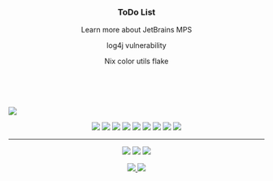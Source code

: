   <h3 align="center">
    ToDo List
  </h3>
<p align="center">
    Learn more about JetBrains MPS
</p>

<p align="center">
  log4j vulnerability
</p>



<p align="center">
  Nix color utils flake
</p>

<br>

<br>

<br>

<br>

<img src="https://github-readme-activity-graph.vercel.app/graph?username=orhnk&theme=github">

<p align="center">
<!-- Loved Tech -->
  <img src="https://img.shields.io/badge/Rust-000000?style=for-the-badge&logo=rust&logoColor=white">
  <img src="https://img.shields.io/badge/GIT-E44C30?style=for-the-badge&logo=git&logoColor=white">
  <img src="https://img.shields.io/badge/Emacs-%237F5AB6.svg?&style=for-the-badge&logo=gnu-emacs&logoColor=white">
  <img src="https://img.shields.io/badge/C-00599C?style=for-the-badge&logo=c&logoColor=white">
  <img src="https://img.shields.io/badge/C%2B%2B-00599C?style=for-the-badge&logo=c%2B%2B&logoColor=white">
  <img src="https://img.shields.io/badge/Python-3776AB?style=for-the-badge&logo=python&logoColor=white">
  <img src="https://img.shields.io/badge/Arch_Linux-1793D1?style=for-the-badge&logo=arch-linux&logoColor=white">
  <img src="https://img.shields.io/badge/Arduino-00979D?style=for-the-badge&logo=Arduino&logoColor=white">
  <img src="https://img.shields.io/badge/NeoVim-%2357A143.svg?&style=for-the-badge&logo=neovim&logoColor=white">
</p>

-----

<p align="center">
  <img align="bottom" src="https://github-readme-stats.vercel.app/api/top-langs/?username=orhnk&hide=jupyter%20notebook"/>
  <img align="bottom" src="https://github-readme-stats.vercel.app/api?username=orhnk&show_icons=true\&show=reviews,discussions_started,discussions_answered,prs_merged,prs_merged_percentage">
  <img align="top" src="https://github-readme-stats.vercel.app/api/wakatime?username=camel_case"/>  
</p>

<p align="center">
  <!-- Contact -->
  <a href="https://discord.com/users/588853168301932603"> <img src="https://img.shields.io/badge/Discord-7289DA?style=for-the-badge&logo=discord&logoColor=white" /> </a>
  <a href="https://mail.google.com/mail/u/?authuser=camelunderscorecase@gmail.com"> <img src="https://img.shields.io/badge/Gmail-D14836?style=for-the-badge&logo=gmail&logoColor=white" /> </a>
</p>
